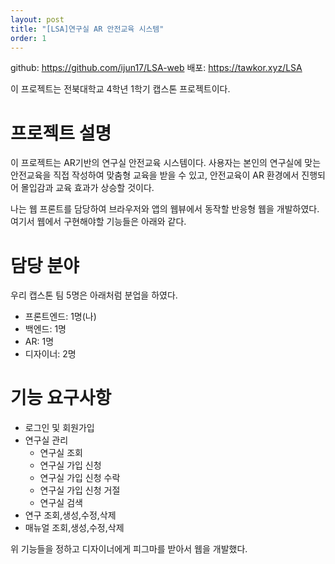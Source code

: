 ```yaml
---
layout: post
title: "[LSA]연구실 AR 안전교육 시스템"
order: 1
---
```


github: <https://github.com/ijun17/LSA-web> 
배포: <https://tawkor.xyz/LSA>

이 프로젝트는 전북대학교 4학년 1학기 캡스톤 프로젝트이다. 

# 프로젝트 설명

이 프로젝트는 AR기반의 연구실 안전교육 시스템이다. 사용자는 본인의 연구실에 맞는 안전교육을 직접 작성하여 맞춤형 교육을 받을 수 있고, 안전교육이 AR 환경에서 진행되어 몰입감과 교육 효과가 상승할 것이다. 

나는 웹 프론트를 담당하여 브라우저와 앱의 웹뷰에서 동작할 반응형 웹을 개발하였다. 여기서 웹에서 구현해야할 기능들은 아래와 같다.


# 담당 분야

우리 캡스톤 팀 5명은 아래처럼 분업을 하였다.

* 프론트엔드: 1명(나)
* 백엔드: 1명
* AR: 1명
* 디자이너: 2명


# 기능 요구사항

* 로그인 및 회원가입
* 연구실 관리
    * 연구실 조회
    * 연구실 가입 신청
    * 연구실 가입 신청 수락
    * 연구실 가입 신청 거절
    * 연구실 검색
* 연구 조회,생성,수정,삭제
* 매뉴얼 조회,생성,수정,삭제

위 기능들을 정하고 디자이너에게 피그마를 받아서 웹을 개발했다.
